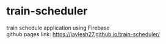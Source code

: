 # train-scheduler
train schedule application using Firebase
<br>
github pages link: https://jaylesh27.github.io/train-scheduler/
